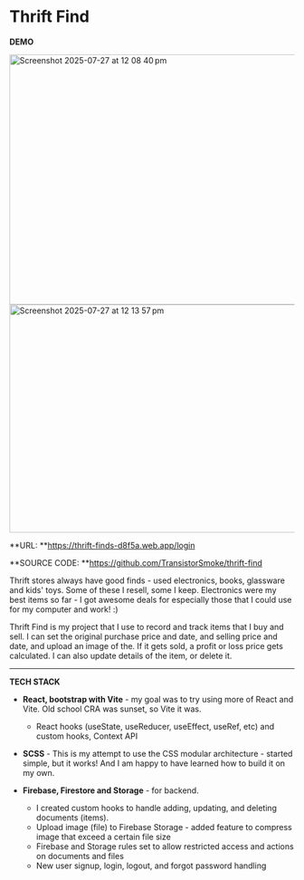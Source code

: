 # Thrift Find

**DEMO**

<img width="1500" height="442" alt="Screenshot 2025-07-27 at 12 08 40 pm" src="https://github.com/user-attachments/assets/8ad1fee8-6583-4bda-b6ad-88f88b6aa61e" />
<img width="1500" height="403" alt="Screenshot 2025-07-27 at 12 13 57 pm" src="https://github.com/user-attachments/assets/8f92a45e-efac-42e0-984d-942fe2aace46" />

**URL:         **https://thrift-finds-d8f5a.web.app/login

**SOURCE CODE: **https://github.com/TransistorSmoke/thrift-find

Thrift stores always have good finds - used electronics, books, glassware and kids' toys. Some of these I resell, some I keep.
Electronics were my best items so far - I got awesome deals for especially those that I could use for my computer and work! :)

Thrift Find is my project that I use to record and track items that I buy and sell. I can set the original purchase price and date, and selling price and date, and upload an image of the. If it gets sold, a profit or loss price gets calculated. I can also update details of the item, or delete it.

---------------------------------------------------

**TECH STACK**

- **React, bootstrap with Vite** - my goal was to try using more of React and Vite. Old school CRA was sunset, so Vite it was.
  - React hooks (useState, useReducer, useEffect, useRef, etc) and custom hooks, Context API
  
- **SCSS** - This is my attempt to use the CSS modular architecture - started simple, but it works! And I am happy to have learned how to build it on my own.
  
- **Firebase, Firestore and Storage** - for backend.
  - I created custom hooks to handle adding, updating, and deleting documents (items).
  - Upload image (file) to Firebase Storage - added feature to compress image that exceed a certain file size
  - Firebase and Storage rules set to allow restricted access and actions on documents and files
  - New user signup, login, logout, and forgot password handling








